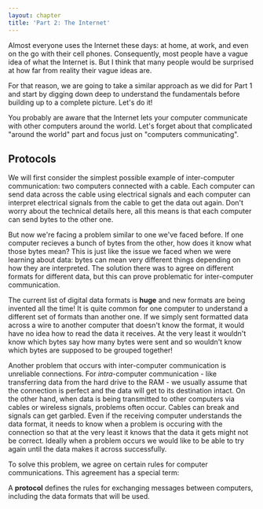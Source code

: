 ```yaml
---
layout: chapter
title: 'Part 2: The Internet'
---
```


Almost everyone uses the Internet these days: at home, at work, and even on the
go with their cell phones. Consequently, most people have a vague idea of what
the Internet is. But I think that many people would be surprised at how far from
reality their vague ideas are.

For that reason, we are going to take a similar approach as we did for Part 1
and start by digging down deep to understand the fundamentals before building up
to a complete picture. Let's do it!

You probably are aware that the Internet lets your computer communicate with
other computers around the world. Let's forget about that complicated "around
the world" part and focus just on "computers communicating".

## Protocols ##

We will first consider the simplest possible example of inter-computer
communication: two computers connected with a cable. Each computer can send data
across the cable using electrical signals and each computer can interpret
electrical signals from the cable to get the data out again. Don't worry about
the technical details here, all this means is that each computer can send bytes
to the other one.

But now we're facing a problem similar to one we've faced before. If one
computer recieves a bunch of bytes from the other, how does it know what those
bytes mean? This is just like the issue we faced when we were learning about
data: bytes can mean very different things depending on how they are
interpreted. The solution there was to agree on different formats for different
data, but this can prove problematic for inter-computer communication.

The current list of digital data formats is **huge** and new formats are being
invented all the time! It is quite common for one computer to understand a
different set of formats than another one. If we simply sent formatted data
across a wire to another computer that doesn't know the format, it would have no
idea how to read the data it receives. At the very least it wouldn't know which
bytes say how many bytes were sent and so wouldn't know which bytes are supposed
to be grouped together!

Another problem that occurs with inter-computer communication is unreliable
connections. For _intra_-computer communication - like transferring data from the
hard drive to the RAM - we usually assume that the connection is perfect and the
data will get to its destination intact. On the other hand, when data is being
transmitted to other computers via cables or wireless signals, problems often
occur. Cables can break and signals can get garbled. Even if the receiving
computer understands the data format, it needs to know when a problem is
occuring with the connection so that at the very least it knows that the data it
gets might not be correct. Ideally when a problem occurs we would like to be
able to try again until the data makes it across successfully.

To solve this problem, we agree on certain rules for computer communications.
This agreement has a special term:

<div class="alert alert-warning">
A <strong>protocol</strong> defines the rules for exchanging messages between
computers, including the data formats that will be used.
</div>
